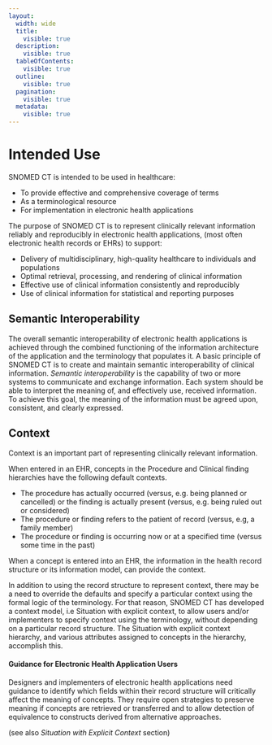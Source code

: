 ```yaml
---
layout:
  width: wide
  title:
    visible: true
  description:
    visible: true
  tableOfContents:
    visible: true
  outline:
    visible: true
  pagination:
    visible: true
  metadata:
    visible: true
---
```


# Intended Use

SNOMED CT is intended to be used in healthcare:

* To provide effective and comprehensive coverage of terms
* As a terminological resource
* For implementation in electronic health applications

The purpose of SNOMED CT is to represent clinically relevant information reliably and reproducibly in electronic health applications, (most often electronic health records or EHRs) to support:

* Delivery of multidisciplinary, high-quality healthcare to individuals and populations
* Optimal retrieval, processing, and rendering of clinical information
* Effective use of clinical information consistently and reproducibly
* Use of clinical information for statistical and reporting purposes

## Semantic Interoperability

The overall semantic interoperability of electronic health applications  is achieved through the combined functioning of the information architecture of the application and the terminology that populates it. A basic principle of SNOMED CT is to create and maintain semantic interoperability of clinical information. _Semantic interoperability_ is the capability of two or more systems to communicate and exchange information. Each system should be able to interpret the meaning of, and effectively use, received information. To achieve this goal, the meaning of the information must be agreed upon, consistent, and clearly expressed.

## Context

Context is an important part of representing clinically relevant information.

When entered in an EHR, concepts in the Procedure and Clinical finding hierarchies have the following default contexts.

* The procedure has actually occurred (versus, e.g. being planned or cancelled) or the finding is actually present (versus, e.g. being ruled out or considered)
* The procedure or finding refers to the patient of record (versus, e.g, a family member)
* The procedure or finding is occurring now or at a specified time (versus some time in the past)

When a concept is entered into an EHR, the information in the health record structure or its information model, can provide the context.

In addition to using the record structure to represent context, there may be a need to override the defaults and specify a particular context using the formal logic of the terminology. For that reason, SNOMED CT has developed a context model, i.e Situation with explicit context, to allow users and/or implementers to specify context using the terminology, without depending on a particular record structure. The Situation with explicit context hierarchy, and various attributes assigned to concepts in the hierarchy, accomplish this.

#### **Guidance for Electronic Health Application Users**

Designers and implementers of electronic health applications need guidance to identify which fields within their record structure will critically affect the meaning of concepts. They require open strategies to preserve meaning if concepts are retrieved or transferred and to allow detection of equivalence to constructs derived from alternative approaches.

(see also _Situation with Explicit Context_ section)
